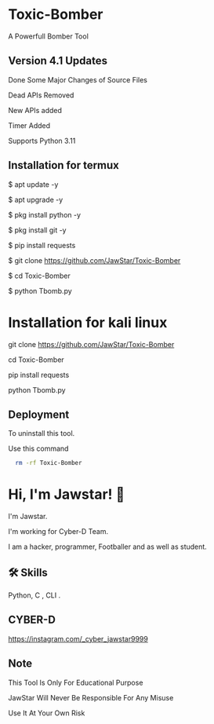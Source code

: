 # Toxic-Bomber
A Powerfull Bomber Tool


## Version 4.1 Updates

Done Some Major Changes of Source Files

Dead APIs Removed

New APIs added

Timer Added

Supports Python 3.11
## Installation for termux

$ apt update -y

$ apt upgrade -y

$ pkg install python -y

$ pkg install git -y

$ pip install requests

$ git clone https://github.com/JawStar/Toxic-Bomber

$ cd Toxic-Bomber

$ python Tbomb.py


# Installation for kali linux

git clone https://github.com/JawStar/Toxic-Bomber

cd Toxic-Bomber

pip install requests

python Tbomb.py





## Deployment

To uninstall this tool.

Use this command

```bash
  rm -rf Toxic-Bomber
```


# Hi, I'm Jawstar! 👋

I'm Jawstar.

I'm working for Cyber-D Team.

I am a hacker, programmer, Footballer and as well as student.


## 🛠 Skills
Python, C , CLI .


## CYBER-D

https://instagram.com/_cyber_jawstar9999


## Note

This Tool Is Only For Educational Purpose

JawStar Will Never Be Responsible For Any Misuse

Use It At Your Own Risk

